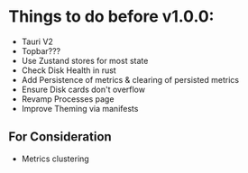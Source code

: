 # Things to do before v1.0.0:

- Tauri V2
- Topbar???
- Use Zustand stores for most state
- Check Disk Health in rust
- Add Persistence of metrics & clearing of persisted metrics
- Ensure Disk cards don't overflow
- Revamp Processes page
- Improve Theming via manifests

## For Consideration
- Metrics clustering